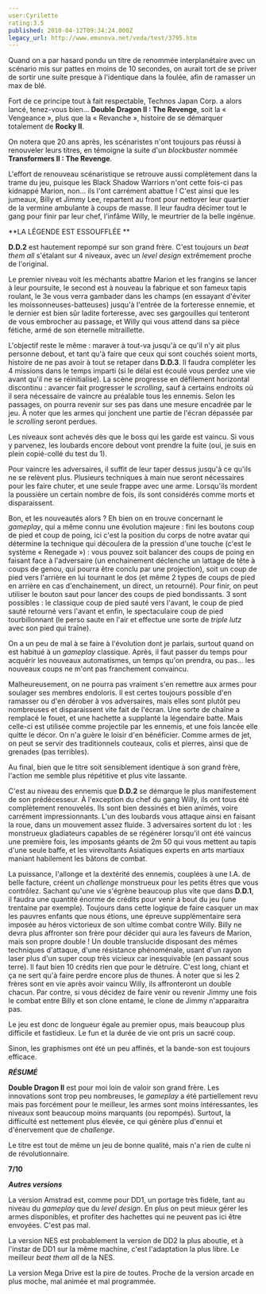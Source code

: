 ```yaml
---
user:Cyrilette
rating:3.5
published: 2010-04-12T09:34:24.000Z
legacy_url: http://www.emunova.net/veda/test/3795.htm
---
```

Quand on a par hasard pondu un titre de renommée interplanétaire avec un scénario mis sur pattes en moins de 10 secondes, on aurait tort de se priver de sortir une suite presque à l'identique dans la foulée, afin de ramasser un max de blé.  

Fort de ce principe tout à fait respectable, Technos Japan Corp. a alors lancé, tenez-vous bien... **Double Dragon II : The Revenge**, soit la « Vengeance », plus que la « Revanche », histoire de se démarquer totalement de **Rocky II**.  

On notera que 20 ans après, les scénaristes n'ont toujours pas réussi à renouveler leurs titres, en témoigne la suite d'un _blockbuster_ nommée **Transformers II : The Revenge**.  

L'effort de renouveau scénaristique se retrouve aussi complètement dans la trame du jeu, puisque les Black Shadow Warriors n'ont cette fois-ci pas kidnappé Marion, non... ils l'ont carrément abattue ! C'est ainsi que les jumeaux, Billy et Jimmy Lee, repartent au front pour nettoyer leur quartier de la vermine ambulante à coups de masse. Il leur faudra décimer tout le gang pour finir par leur chef, l'infâme Willy, le meurtrier de la belle ingénue.  

  

**LA LÉGENDE EST ESSOUFFLÉE **  

**D.D.2** est hautement repompé sur son grand frère. C'est toujours un _beat them all_ s'étalant sur 4 niveaux, avec un _level design_ extrêmement proche de l'original.  

Le premier niveau voit les méchants abattre Marion et les frangins se lancer à leur poursuite, le second est à nouveau la fabrique et son fameux tapis roulant, le 3e vous verra gambader dans les champs (en essayant d'éviter les moissonneuses-batteuses) jusqu'à l'entrée de la forteresse ennemie, et le dernier est bien sûr ladite forteresse, avec ses gargouilles qui tenteront de vous embrocher au passage, et Willy qui vous attend dans sa pièce fétiche, armé de son éternelle mitraillette.  

  

L'objectif reste le même : maraver à tout-va jusqu'à ce qu'il n'y ait plus personne debout, et tant qu'à faire que ceux qui sont couchés soient morts, histoire de ne pas avoir à tout se retaper dans **D.D.3**. Il faudra compléter les 4 missions dans le temps imparti (si le délai est écoulé vous perdez une vie avant qu'il ne se réinitialise). La scène progresse en défilement horizontal discontinu : avancer fait progresser le _scrolling_, sauf à certains endroits où il sera nécessaire de vaincre au préalable tous les ennemis. Selon les passages, on pourra revenir sur ses pas dans une mesure encadrée par le jeu. À noter que les armes qui jonchent une partie de l'écran dépassée par le _scrolling_ seront perdues.  

Les niveaux sont achevés dès que le boss qui les garde est vaincu. Si vous y parvenez, les loubards encore debout vont prendre la fuite (oui, je suis en plein copié-collé du test du 1).  

  

Pour vaincre les adversaires, il suffit de leur taper dessus jusqu'à ce qu'ils ne se relèvent plus. Plusieurs techniques à main nue seront nécessaires pour les faire chuter, et une seule frappe avec une arme. Lorsqu'ils mordent la poussière un certain nombre de fois, ils sont considérés comme morts et disparaissent.  

  

Bon, et les nouveautés alors ? Eh bien on en trouve concernant le _gameplay_, qui a même connu une évolution majeure : fini les boutons coup de pied et coup de poing, ici c'est la position du corps de notre avatar qui détermine la technique qui découlera de la pression d'une touche (c'est le système « Renegade ») : vous pouvez soit balancer des coups de poing en faisant face à l'adversaire (un enchainement déclenche un lattage de tête à coups de genou, qui pourra être conclu par une projection), soit un coup de pied vers l'arrière en lui tournant le dos (et même 2 types de coups de pied en arrière en cas d'enchainement, un direct, un retourné). Pour finir, on peut utiliser le bouton saut pour lancer des coups de pied bondissants. 3 sont possibles : le classique coup de pied sauté vers l'avant, le coup de pied sauté retourné vers l'avant et enfin, le spectaculaire coup de pied tourbillonnant (le perso saute en l'air et effectue une sorte de _triple lutz_ avec son pied qui traîne).  

On a un peu de mal à se faire à l'évolution dont je parlais, surtout quand on est habitué à un _gameplay_ classique. Après, il faut passer du temps pour acquérir les nouveaux automatismes, un temps qu'on prendra, ou pas... les nouveaux coups ne m'ont pas franchement convaincu.  

Malheureusement, on ne pourra pas vraiment s'en remettre aux armes pour soulager ses membres endoloris. Il est certes toujours possible d'en ramasser ou d'en dérober à vos adversaires, mais elles sont plutôt peu nombreuses et disparaissent vite fait de l'écran. Une sorte de chaîne a remplacé le fouet, et une hachette a supplanté la légendaire batte. Mais celle-ci est utilisée comme projectile par les ennemis, et une fois lancée elle quitte le décor. On n'a guère le loisir d'en bénéficier. Comme armes de jet, on peut se servir des traditionnels couteaux, colis et pierres, ainsi que de grenades (pas terribles).  

Au final, bien que le titre soit sensiblement identique à son grand frère, l'action me semble plus répétitive et plus vite lassante.  

  

C'est au niveau des ennemis que **D.D.2** se démarque le plus manifestement de son prédécesseur. À l'exception du chef du gang Willy, ils ont tous été complètement renouvelés. Ils sont bien dessinés et bien animés, voire carrément impressionnants. L'un des loubards vous attaque ainsi en faisant la roue, dans un mouvement assez fluide. 3 adversaires sortent du lot : les monstrueux gladiateurs capables de se régénérer lorsqu'il ont été vaincus une première fois, les imposants géants de 2m 50 qui vous mettent au tapis d'une seule baffe, et les virevoltants Asiatiques experts en arts martiaux maniant habilement les bâtons de combat.  

La puissance, l'allonge et la dextérité des ennemis, couplées à une I.A. de belle facture, créent un _challenge_ monstrueux pour les petits êtres que vous contrôlez. Sachant qu'une vie s'égrène beaucoup plus vite que dans **D.D.1**, il faudra une quantité énorme de crédits pour venir à bout du jeu (une trentaine par exemple). Toujours dans cette logique de faire casquer un max les pauvres enfants que nous étions, une épreuve supplémentaire sera imposée au héros victorieux de son ultime combat contre Willy. Billy ne devra plus affronter son frère pour décider qui aura les faveurs de Marion, mais son propre double ! Un double translucide disposant des mêmes techniques d'attaque, d'une résistance phénoménale, usant d'un rayon laser plus d'un super coup très vicieux car inesquivable (en passant sous terre). Il faut bien 10 crédits rien que pour le détruire. C'est long, chiant et ça ne sert qu'à faire perdre encore plus de thunes. À noter que si les 2 frères sont en vie après avoir vaincu Willy, ils affronteront un double chacun. Par contre, si vous décidez de faire venir ou revenir Jimmy une fois le combat entre Billy et son clone entamé, le clone de Jimmy n'apparaitra pas.  

  

Le jeu est donc de longueur égale au premier opus, mais beaucoup plus difficile et fastidieux. Le fun et la durée de vie ont pris un sacré coup.  

Sinon, les graphismes ont été un peu affinés, et la bande-son est toujours efficace.  

  

_**RÉSUMÉ**_  

**Double Dragon II** est pour moi loin de valoir son grand frère. Les innovations sont trop peu nombreuses, le _gameplay_ a été partiellement revu mais pas forcément pour le meilleur, les armes sont moins intéressantes, les niveaux sont beaucoup moins marquants (ou repompés). Surtout, la difficulté est nettement plus élevée, ce qui génère plus d'ennui et d'énervement que de _challenge_.  

Le titre est tout de même un jeu de bonne qualité, mais n'a rien de culte ni de révolutionnaire.  

  

**7/10**   

  

  

**_Autres versions_**  

La version Amstrad est, comme pour DD1, un portage très fidèle, tant au niveau du _gameplay_ que du _level design_. En plus on peut mieux gérer les armes disponibles, et profiter des hachettes qui ne peuvent pas ici être envoyées. C'est pas mal.  

La version NES est probablement la version de DD2 la plus aboutie, et à l'instar de DD1 sur la même machine, c'est l'adaptation la plus libre. Le meilleur _beat them all_ de la NES.  

La version Mega Drive est la pire de toutes. Proche de la version arcade en plus moche, mal animée et mal programmée.